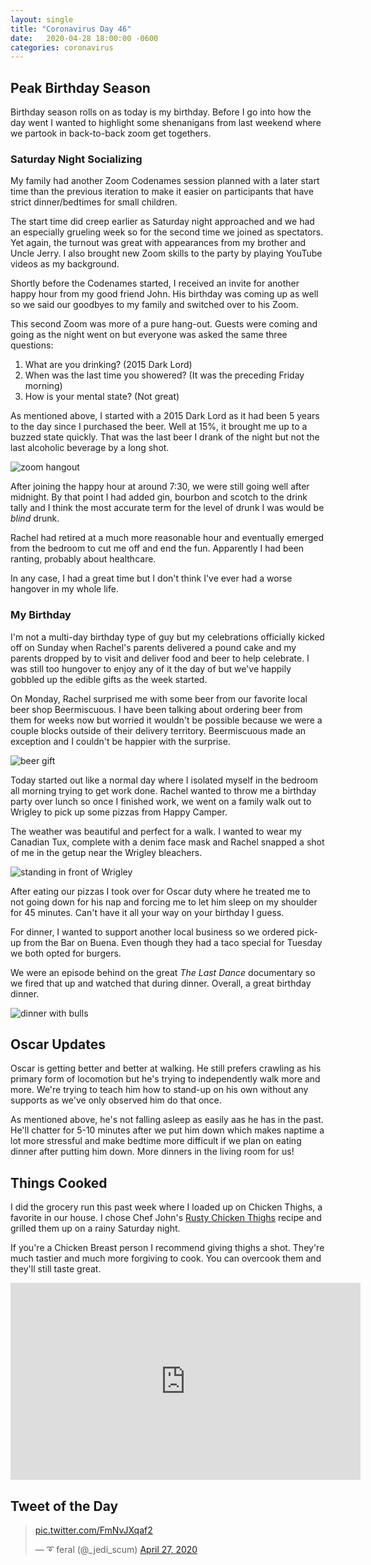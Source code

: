 ```yaml
---
layout: single
title: "Coronavirus Day 46"
date:   2020-04-28 18:00:00 -0600
categories: coronavirus
---
```


## Peak Birthday Season

Birthday season rolls on as today is my birthday. Before I go into how the day went I wanted to highlight some shenanigans from last weekend where we partook in back-to-back zoom get togethers.

### Saturday Night Socializing

My family had another Zoom Codenames session planned with a later start time than the previous iteration to make it easier on participants that have strict dinner/bedtimes for small children.

The start time did creep earlier as Saturday night approached and we had an especially grueling week so for the second time we joined as spectators. Yet again, the turnout was great with appearances from my brother and Uncle Jerry. I also brought new Zoom skills to the party by playing YouTube videos as my background.

Shortly before the Codenames started, I received an invite for another happy hour from my good friend John. His birthday was coming up as well so we said our goodbyes to my family and switched over to his Zoom.

This second Zoom was more of a pure hang-out. Guests were coming and going as the night went on but everyone was asked the same three questions:

1. What are you drinking? (2015 Dark Lord)
2. When was the last time you showered? (It was the preceding Friday morning)
3. How is your mental state? (Not great)

As mentioned above, I started with a 2015 Dark Lord as it had been 5 years to the day since I purchased the beer. Well at 15%, it brought me up to a buzzed state quickly. That was the last beer I drank of the night but not the last alcoholic beverage by a long shot.

![zoom hangout](/assets/images/day-46-hangout.jpg)

After joining the happy hour at around 7:30, we were still going well after midnight. By that point I had added gin, bourbon and scotch to the drink tally and I think the most accurate term for the level of drunk I was would be _blind_ drunk.

Rachel had retired at a much more reasonable hour and eventually emerged from the bedroom to cut me off and end the fun. Apparently I had been ranting, probably about healthcare.

In any case, I had a great time but I don't think I've ever had a worse hangover in my whole life.

### My Birthday

I'm not a multi-day birthday type of guy but my celebrations officially kicked off on Sunday when Rachel's parents delivered a pound cake and my parents dropped by to visit and deliver food and beer to help celebrate. I was still too hungover to enjoy any of it the day of but we've happily gobbled up the edible gifts as the week started.

On Monday, Rachel surprised me with some beer from our favorite local beer shop Beermiscuous. I have been talking about ordering beer from them for weeks now but worried it wouldn't be possible because we were a couple blocks outside of their delivery territory. Beermiscuous made an exception and I couldn't be happier with the surprise.

![beer gift](/assets/images/day-46-beer.jpg)

Today started out like a normal day where I isolated myself in the bedroom all morning trying to get work done. Rachel wanted to throw me a birthday party over lunch so once I finished work, we went on a family walk out to Wrigley to pick up some pizzas from Happy Camper.

The weather was beautiful and perfect for a walk. I wanted to wear my Canadian Tux, complete with a denim face mask and Rachel snapped a shot of me in the getup near the Wrigley bleachers.

![standing in front of Wrigley](/assets/images/day-46-walk.jpg)

After eating our pizzas I took over for Oscar duty where he treated me to not going down for his nap and forcing me to let him sleep on my shoulder for 45 minutes. Can't have it all your way on your birthday I guess.

For dinner, I wanted to support another local business so we ordered pick-up from the Bar on Buena. Even though they had a taco special for Tuesday we both opted for burgers.

We were an episode behind on the great _The Last Dance_ documentary so we fired that up and watched that during dinner. Overall, a great birthday dinner.

![dinner with bulls](/assets/images/day-46-dinner.jpg)

## Oscar Updates

Oscar is getting better and better at walking. He still prefers crawling as his primary form of locomotion but he's trying to independently walk more and more. We're trying to teach him how to stand-up on his own without any supports as we've only observed him do that once.

As mentioned above, he's not falling asleep as easily aas he has in the past. He'll chatter for 5-10 minutes after we put him down which makes naptime a lot more stressful and make bedtime more difficult if we plan on eating dinner after putting him down. More dinners in the living room for us!

## Things Cooked

I did the grocery run this past week where I loaded up on Chicken Thighs, a favorite in our house. I chose Chef John's [Rusty Chicken Thighs](https://foodwishes.blogspot.com/2012/06/rusty-chicken-thighs-whats-in-name.html) recipe and grilled them up on a rainy Saturday night.

If you're a Chicken Breast person I recommend giving thighs a shot. They're much tastier and much more forgiving to cook. You can overcook them and they'll still taste great.

<iframe width="560" height="315" src="https://www.youtube.com/embed/H_JFUatl5Tk" frameborder="0" allow="accelerometer; autoplay; encrypted-media; gyroscope; picture-in-picture" allowfullscreen></iframe>

## Tweet of the Day

<blockquote class="twitter-tweet"><p lang="und" dir="ltr"><a href="https://t.co/FmNvJXqaf2">pic.twitter.com/FmNvJXqaf2</a></p>&mdash; ➰ feral (@_jedi_scum) <a href="https://twitter.com/_jedi_scum/status/1254620997006888960?ref_src=twsrc%5Etfw">April 27, 2020</a></blockquote> <script async src="https://platform.twitter.com/widgets.js" charset="utf-8"></script>